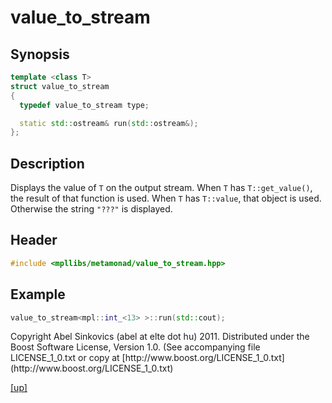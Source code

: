 # value_to_stream

## Synopsis

```cpp
template <class T>
struct value_to_stream
{
  typedef value_to_stream type;

  static std::ostream& run(std::ostream&);
};
```

## Description

Displays the value of `T` on the output stream. When `T` has `T::get_value()`,
the result of that function is used. When `T` has `T::value`, that object is
used. Otherwise the string `"???"` is displayed.

## Header

```cpp
#include <mpllibs/metamonad/value_to_stream.hpp>
```

## Example

```cpp
value_to_stream<mpl::int_<13> >::run(std::cout);
```

<p class="copyright">
Copyright Abel Sinkovics (abel at elte dot hu) 2011.
Distributed under the Boost Software License, Version 1.0.
(See accompanying file LICENSE_1_0.txt or copy at
[http://www.boost.org/LICENSE_1_0.txt](http://www.boost.org/LICENSE_1_0.txt)
</p>

[[up]](reference.html)



